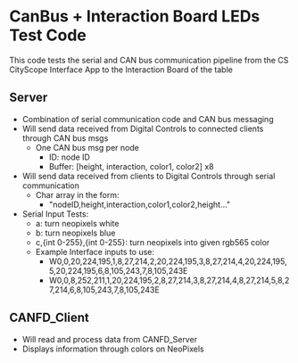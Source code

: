 # CanBus + Interaction Board LEDs Test Code 

This code tests the serial and CAN bus communication pipeline from the CS CityScope Interface App to the Interaction Board of the table

## Server

-  Combination of serial communication code and CAN bus messaging 
-  Will send data received from Digital Controls to connected clients through CAN bus msgs
    + One CAN bus msg per node
        * ID: node ID
        * Buffer: [height, interaction, color1, color2] x8
- Will send data received from clients to Digital Controls through serial communication
    + Char array in the form:
        * "nodeID,height,interaction,color1,color2,height..."
- Serial Input Tests:
    + a: turn neopixels white
    + b: turn neopixels blue
    + c,{int 0-255},{int 0-255}: turn neopixels into given rgb565 color
    + Example Interface inputs to use:
        * W0,0,20,224,195,1,8,27,214,2,20,224,195,3,8,27,214,4,20,224,195,5,20,224,195,6,8,105,243,7,8,105,243E
        * W0,0,8,252,211,1,20,224,195,2,8,27,214,3,8,27,214,4,8,27,214,5,8,27,214,6,8,105,243,7,8,105,243E
    
## CANFD_Client
-  Will read and process data from CANFD_Server
-  Displays information through colors on NeoPixels

